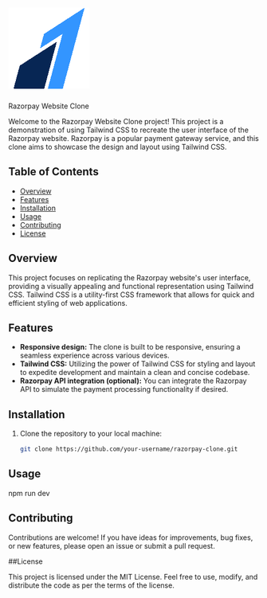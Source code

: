 # ![Razorpay Image](images/favicon.png)
Razorpay Website Clone

Welcome to the Razorpay Website Clone project! This project is a demonstration of using Tailwind CSS to recreate the user interface of the Razorpay website. Razorpay is a popular payment gateway service, and this clone aims to showcase the design and layout using Tailwind CSS.

## Table of Contents

- [Overview](#overview)
- [Features](#features)
- [Installation](#installation)
- [Usage](#usage)
- [Contributing](#contributing)
- [License](#license)

## Overview

This project focuses on replicating the Razorpay website's user interface, providing a visually appealing and functional representation using Tailwind CSS. Tailwind CSS is a utility-first CSS framework that allows for quick and efficient styling of web applications.

## Features

- **Responsive design:** The clone is built to be responsive, ensuring a seamless experience across various devices.
- **Tailwind CSS:** Utilizing the power of Tailwind CSS for styling and layout to expedite development and maintain a clean and concise codebase.
- **Razorpay API integration (optional):** You can integrate the Razorpay API to simulate the payment processing functionality if desired.

## Installation

1. Clone the repository to your local machine:

   ```bash
   git clone https://github.com/your-username/razorpay-clone.git

## Usage

   npm run dev  

## Contributing

Contributions are welcome! If you have ideas for improvements, bug fixes, or new features, please open an issue or submit a pull request.

##License

This project is licensed under the MIT License. Feel free to use, modify, and distribute the code as per the terms of the license.

